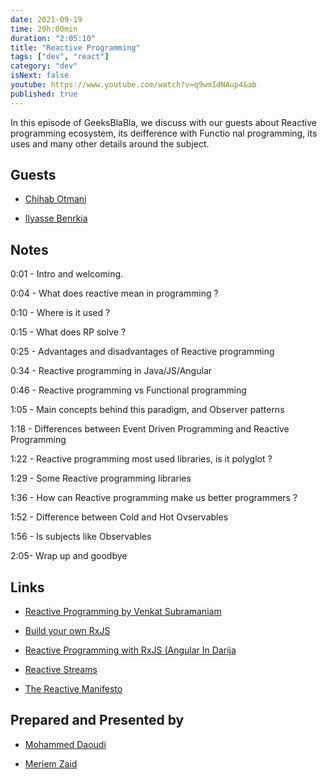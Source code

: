 ```yaml
---
date: 2021-09-19
time: 20h:00min
duration: "2:05:10"
title: "Reactive Programming"
tags: ["dev", "react"]
category: "dev"
isNext: false
youtube: https://www.youtube.com/watch?v=q9wmIdNAup4&ab
published: true
---
```


In this episode of GeeksBlaBla, we discuss with our guests about Reactive programming ecosystem, its deifference with Functio nal programming, its uses and many other details around the subject.

## Guests

- [Chihab Otmani](https://chihab.dev)

- [Ilyasse Benrkia](https://twitter.com/benrkiailyasse)



## Notes

0:01 - Intro and welcoming.

0:04 - What does reactive mean in programming ?

0:10 - Where is it used ?

0:15 - What does RP solve ?

0:25 - Advantages and disadvantages of Reactive programming 

0:34 - Reactive programming in Java/JS/Angular

0:46 - Reactive programming vs Functional programming

1:05 - Main concepts behind this paradigm, and Observer patterns

1:18 - Differences between Event Driven Programming and Reactive Programming

1:22 - Reactive programming most used libraries, is it polyglot ?

1:29 - Some Reactive programming libraries

1:36 - How can Reactive programming make us better programmers ?

1:52 - Difference between Cold and Hot Ovservables

1:56 - Is subjects like Observables

2:05- Wrap up and goodbye

## Links

- [Reactive Programming by Venkat Subramaniam](https://www.youtube.com/watch?v=weWSYIUdX6c&ab_channel=Devoxx)

- [Build your own RxJS](https://dev.to/chihab/build-your-own-rxjs-3edd)

- [ Reactive Programming with RxJS (Angular In Darija](https://www.youtube.com/watch?v=j2WQJ1awxGQ&ab_channel=ngMorocco)

- [Reactive Streams](https://www.reactive-streams.org/)

- [The Reactive Manifesto](https://www.reactivemanifesto.org/)


## Prepared and Presented by

- [Mohammed Daoudi](https://twitter.com/MIduoad)

- [Meriem Zaid](https://twitter.com/_iMeriem)
